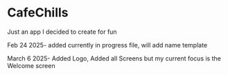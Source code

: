 # CafeChills
Just an app I decided to create for fun

Feb 24 2025- added currently in progress file, will add name template

March 6 2025- Added Logo, Added all Screens but my current focus is the Welcome screen 
